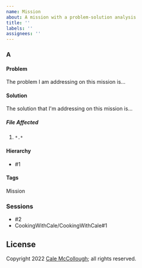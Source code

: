 ```yaml
---
name: Mission
about: A mission with a problem-solution analysis
title: ''
labels: ''
assignees: ''
---
```


### A

#### Problem

The problem I am addressing on this mission is...

#### Solution

The solution that I'm addressing on this mission is...

##### File Affected

1. `*.*`

#### Hierarchy

* #1

#### Tags

Mission

### Sessions

* #2
* CookingWithCale/CookingWithCale#1

## License

Copyright 2022 [Cale McCollough](https://cookingwithcale.org); all rights reserved.
